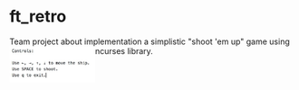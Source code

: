 # ft_retro
Team project about implementation a simplistic "shoot 'em up" game using ncurses library.
<img align="left"  src="https://github.com/marhalval/ft_retro/blob/master/controls.jpg" width="30%" />

